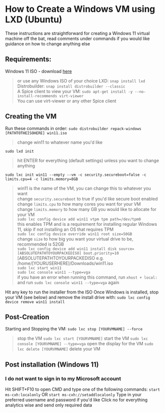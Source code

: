 # How to Create a Windows VM using LXD (Ubuntu)

These instructions are straightforward for creating a Windows 11 virtual machine off the bat, read comments under commands if you would like guidance on how to change anything else

## Requirements:
Windows 11 ISO - download [here](https://www.microsoft.com/en-us/software-download/windows11) <br/>
> or use any Windows ISO of your choice
LXD: `snap install lxd` <br/>
Distrobuilder: `snap install distrobuilder --classic` <br/>
A Spice client to view your VM: `sudo apt-get install -y --no-install-recommends virt-viewer` <br/>
> You can use virt-viewer or any other Spice client

## Creating the VM
Run these commands in order:
`sudo distrobuilder repack-windows [PATHTOTHEISOHERE] win11.iso`
> change win11 to whatever name you'd like

`sudo lxd init`
> hit ENTER for everything (default settings) unless you want to change anything

`sudo lxc init win11 --empty --vm -c security.secureboot=false -c limits.cpu=4 -c limits.memory=8GB`
> win11 is the name of the VM, you can change this to whatever you want <br/>
> change `security.secureboot` to true if you'd like secure boot enabled <br/>
> change `limits.cpu` to how many cores you want for your VM <br/>
> change `limits.memory` to how many GB you would like to allocate for your VM <br/>
`sudo lxc config device add win11 vtpm tpm path=/dev/tpm0` <br/>
> this enables TPM and is a requirement for installing regular Windows 11, skip if not installing an OS that requires TPM <br/>
`sudo lxc config device override win11 root size=50GB` <br/>
> change `size` to how big you want your virtual drive to be, recommended is 52GB <br/>
`sudo lxc config device add win11 install disk source=[ABSOLUTEPATHTOYOURPACKEDISO] boot.priority=10`
> [ABSOLUTEPATHTOYOURPACKEDISO e.g. /home/[YOURUSERHERE]/Downloads/win11.iso <br/>
`sudo lxc start win11` <br/>
`sudo lxc console win11 --type=vga` <br/>
> if you have an error when running this command, run `xhost + local:` and run `sudo lxc console win11 --type=vga` again <br/>

Hit any key to run the installer from the ISO
Once Windows is installed, stop your VM (see below) and remove the install drive with:
`sudo lxc config device remove win11 install`

## Post-Creation
Starting and Stopping the VM:
`sudo lxc stop [YOURVMNAME] --force`
> stop the VM
`sudo lxc start [YOURVMNAME]`
> start the VM
`sudo lxc console [YOURVMNAME] --type=vga`
> open the display for the VM
`sudo lxc delete [YOURVMNAME]`
> delete your VM

## Post installation (Windows 11)
### I do not want to sign in to my Microsoft account
Hit SHIFT+F10 to open CMD and type one of the following commands:
`start ms-cxh:localonly​` OR `start ms-cxh://setaddlocalonly​`
Type in your preferred username and password if you'd like
Click no for everything analytics wise and send only required data


